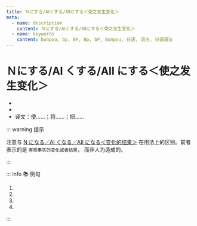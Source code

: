 ```yaml
---
title: Ｎにする/AⅠくする/AⅡにする＜使之发生变化＞
meta:
  - name: description
    content: Ｎにする/AⅠくする/AⅡにする＜使之发生变化＞
  - name: keywords
    content: bunpou, bp, BP, Bp, bP, Bunpou, 日语, 语法, 日语语法
---
```


# Ｎにする/AⅠ くする/AⅡ にする＜使之发生变化＞

* <grammer-content sentence="意义：表示**人为造成的**变化的结果或者状态；" />
* <grammer-content sentence="接续：名词 + にする / **形容词第一连用形(AⅠく / AⅡに)** + する；" />
* 译文：使......；将......；把......

::: warning 提示

注意与 [N になる／AⅠ くなる／AⅡ になる＜变化的结果＞](../course6/1-7-7.md) 在用法上的区别。前者表示的是 `客观事实的变化或者结果`， 而非人为造成的。

:::

::: info :books: 例句

1. <grammer-content id='1-10-8-0' sentence="[音/おと]をもう[少/すこ]し**[大/おお]きくして**もいいですか。" trans="把声音再稍微调大一些。" />
2. <grammer-content id='1-10-8-1' sentence="りんごを**ジュースにして**[飲/の]みます。" trans="把苹果榨成汁喝。" />
3. <grammer-content id='1-10-8-2' sentence="[教室/きょうしつ]を**きれいにして**ください。" trans="请把教室打扫干净。" />
4. <grammer-content id='1-10-8-3' sentence="[夢/ゆめ]を**[現実/げんじつ]にしたい**。" trans="梦想成真。" />

:::
